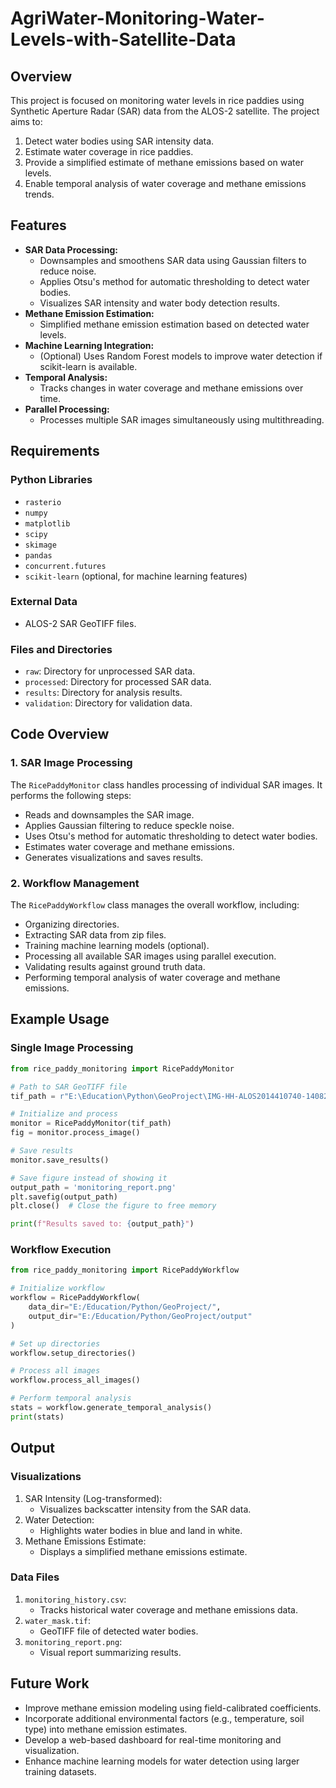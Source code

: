 # AgriWater-Monitoring-Water-Levels-with-Satellite-Data

## Overview
This project is focused on monitoring water levels in rice paddies using Synthetic Aperture Radar (SAR) data from the ALOS-2 satellite. The project aims to:

1. Detect water bodies using SAR intensity data.
2. Estimate water coverage in rice paddies.
3. Provide a simplified estimate of methane emissions based on water levels.
4. Enable temporal analysis of water coverage and methane emissions trends.

## Features
- **SAR Data Processing:**
  - Downsamples and smoothens SAR data using Gaussian filters to reduce noise.
  - Applies Otsu's method for automatic thresholding to detect water bodies.
  - Visualizes SAR intensity and water body detection results.
- **Methane Emission Estimation:**
  - Simplified methane emission estimation based on detected water levels.
- **Machine Learning Integration:**
  - (Optional) Uses Random Forest models to improve water detection if scikit-learn is available.
- **Temporal Analysis:**
  - Tracks changes in water coverage and methane emissions over time.
- **Parallel Processing:**
  - Processes multiple SAR images simultaneously using multithreading.

## Requirements

### Python Libraries
- `rasterio`
- `numpy`
- `matplotlib`
- `scipy`
- `skimage`
- `pandas`
- `concurrent.futures`
- `scikit-learn` (optional, for machine learning features)

### External Data
- ALOS-2 SAR GeoTIFF files.

### Files and Directories
- `raw`: Directory for unprocessed SAR data.
- `processed`: Directory for processed SAR data.
- `results`: Directory for analysis results.
- `validation`: Directory for validation data.

## Code Overview

### 1. SAR Image Processing
The `RicePaddyMonitor` class handles processing of individual SAR images. It performs the following steps:
- Reads and downsamples the SAR image.
- Applies Gaussian filtering to reduce speckle noise.
- Uses Otsu's method for automatic thresholding to detect water bodies.
- Estimates water coverage and methane emissions.
- Generates visualizations and saves results.

### 2. Workflow Management
The `RicePaddyWorkflow` class manages the overall workflow, including:
- Organizing directories.
- Extracting SAR data from zip files.
- Training machine learning models (optional).
- Processing all available SAR images using parallel execution.
- Validating results against ground truth data.
- Performing temporal analysis of water coverage and methane emissions.

## Example Usage

### Single Image Processing
```python
from rice_paddy_monitoring import RicePaddyMonitor

# Path to SAR GeoTIFF file
tif_path = r"E:\Education\Python\GeoProject\IMG-HH-ALOS2014410740-140829-UBSL3.1GUA.tif"

# Initialize and process
monitor = RicePaddyMonitor(tif_path)
fig = monitor.process_image()

# Save results
monitor.save_results()

# Save figure instead of showing it
output_path = 'monitoring_report.png'
plt.savefig(output_path)
plt.close()  # Close the figure to free memory

print(f"Results saved to: {output_path}")
```

### Workflow Execution
```python
from rice_paddy_monitoring import RicePaddyWorkflow

# Initialize workflow
workflow = RicePaddyWorkflow(
    data_dir="E:/Education/Python/GeoProject/",
    output_dir="E:/Education/Python/GeoProject/output"
)

# Set up directories
workflow.setup_directories()

# Process all images
workflow.process_all_images()

# Perform temporal analysis
stats = workflow.generate_temporal_analysis()
print(stats)
```

## Output

### Visualizations
1. SAR Intensity (Log-transformed):
   - Visualizes backscatter intensity from the SAR data.
2. Water Detection:
   - Highlights water bodies in blue and land in white.
3. Methane Emissions Estimate:
   - Displays a simplified methane emissions estimate.

### Data Files
1. `monitoring_history.csv`:
   - Tracks historical water coverage and methane emissions data.
2. `water_mask.tif`:
   - GeoTIFF file of detected water bodies.
3. `monitoring_report.png`:
   - Visual report summarizing results.

## Future Work
- Improve methane emission modeling using field-calibrated coefficients.
- Incorporate additional environmental factors (e.g., temperature, soil type) into methane emission estimates.
- Develop a web-based dashboard for real-time monitoring and visualization.
- Enhance machine learning models for water detection using larger training datasets.


